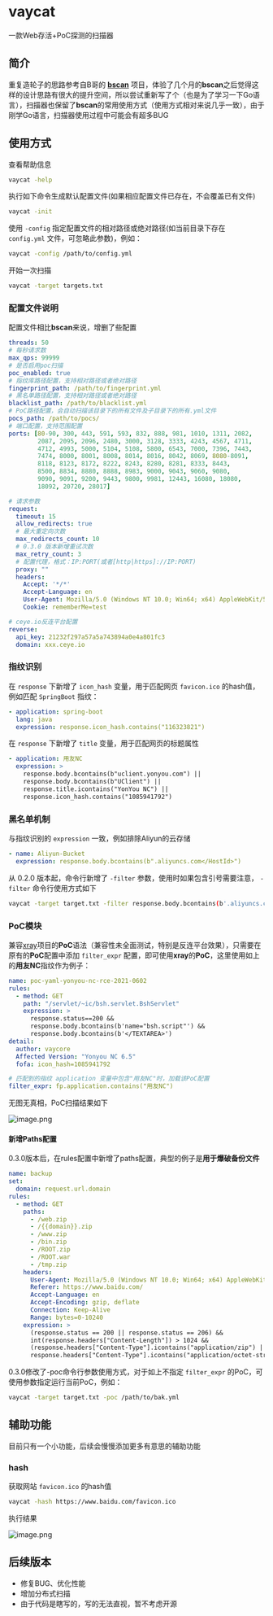 # vaycat

一款Web存活+PoC探测的扫描器

## 简介

重复造轮子的思路参考自B哥的 [**bscan**](https://github.com/broken5/bscan) 项目，体验了几个月的**bscan**之后觉得这样的设计思路有很大的提升空间，所以尝试重新写了个（也是为了学习一下Go语言），扫描器也保留了**bscan**的常用使用方式（使用方式相对来说几乎一致），由于刚学Go语言，扫描器使用过程中可能会有超多BUG

## 使用方式

查看帮助信息

```bash
vaycat -help
```

执行如下命令生成默认配置文件(如果相应配置文件已存在，不会覆盖已有文件)
```bash
vaycat -init
```
使用 `-config` 指定配置文件的相对路径或绝对路径(如当前目录下存在 `config.yml` 文件，可忽略此参数)，例如：
```bash
vaycat -config /path/to/config.yml
```
开始一次扫描
```bash
vaycat -target targets.txt
```
### 配置文件说明
配置文件相比**bscan**来说，增删了些配置
```yaml
threads: 50
# 每秒请求数
max_qps: 99999
# 是否启用poc扫描
poc_enabled: true
# 指纹库路径配置，支持相对路径或者绝对路径
fingerprint_path: /path/to/fingerprint.yml
# 黑名单路径配置，支持相对路径或者绝对路径
blacklist_path: /path/to/blacklist.yml
# PoC路径配置，会自动扫描该目录下的所有文件及子目录下的所有.yml文件
pocs_path: /path/to/pocs/
# 端口配置，支持范围配置
ports: [80-90, 300, 443, 591, 593, 832, 888, 981, 1010, 1311, 2082,
        2087, 2095, 2096, 2480, 3000, 3128, 3333, 4243, 4567, 4711,
        4712, 4993, 5000, 5104, 5108, 5800, 6543, 7000, 7396, 7443,
        7474, 8000, 8001, 8008, 8014, 8016, 8042, 8069, 8080-8091,
        8118, 8123, 8172, 8222, 8243, 8280, 8281, 8333, 8443,
        8500, 8834, 8880, 8888, 8983, 9000, 9043, 9060, 9080,
        9090, 9091, 9200, 9443, 9800, 9981, 12443, 16080, 18080,
        18092, 20720, 28017]

# 请求参数
request:
  timeout: 15
  allow_redirects: true
  # 最大重定向次数
  max_redirects_count: 10
  # 0.3.0 版本新增重试次数
  max_retry_count: 3
  # 配置代理，格式：IP:PORT(或者[http|https]://IP:PORT)
  proxy: ""
  headers:
    Accept: '*/*'
    Accept-Language: en
    User-Agent: Mozilla/5.0 (Windows NT 10.0; Win64; x64) AppleWebKit/537.36 (KHTML, like Gecko) Chrome/87.0.4280.66 Safari/537.36
    Cookie: rememberMe=test

# ceye.io反连平台配置
reverse:
  api_key: 21232f297a57a5a743894a0e4a801fc3
  domain: xxx.ceye.io
```
### 指纹识别
在 `response` 下新增了 `icon_hash` 变量，用于匹配网页 `favicon.ico` 的hash值，例如匹配 `SpringBoot` 指纹：
```yaml
- application: spring-boot
  lang: java
  expression: response.icon_hash.contains("116323821")
```
在 `response` 下新增了 `title` 变量，用于匹配网页的标题属性
```yaml
- application: 用友NC
  expression: >
    response.body.bcontains(b"uclient.yonyou.com") ||
    response.body.bcontains(b"UClient") ||
    response.title.icontains("YonYou NC") ||
    response.icon_hash.contains("1085941792")
```
### 黑名单机制
与指纹识别的 `expression` 一致，例如排除Aliyun的云存储
```yaml
- name: Aliyun-Bucket
  expression: response.body.bcontains(b".aliyuncs.com</HostId>")
```
从 0.2.0 版本起，命令行新增了 `-filter` 参数，使用时如果包含引号需要注意， `-filter` 命令行使用方式如下
```bash
vaycat -target target.txt -filter response.body.bcontains(b'.aliyuncs.com</HostId>')
```

### PoC模块
兼容[xray](https://github.com/chaitin/xray)项目的**PoC**语法（兼容性未全面测试，特别是反连平台效果），只需要在原有的**PoC**配置中添加 `filter_expr` 配置，即可使用**xray**的**PoC**，这里使用如上的**用友NC**指纹作为例子：
```yaml
name: poc-yaml-yonyou-nc-rce-2021-0602
rules:
  - method: GET
    path: "/servlet/~ic/bsh.servlet.BshServlet"
    expression: >
      response.status==200 &&
      response.body.bcontains(b'name="bsh.script"') &&
      response.body.bcontains(b'</TEXTAREA>')
detail:
  author: vaycore
  Affected Version: "Yonyou NC 6.5"
  fofa: icon_hash=1085941792

# 匹配到的指纹 application 变量中包含"用友NC"时，加载该PoC配置
filter_expr: fp.application.contains("用友NC")
```
无图无真相，PoC扫描结果如下

![image.png](https://cdn.nlark.com/yuque/0/2021/png/12501780/1625919672796-9d803819-9d00-4969-8dca-9dae34e47fa2.png#align=left&display=inline&height=299&margin=%5Bobject%20Object%5D&name=image.png&originHeight=398&originWidth=806&size=182515&status=done&style=stroke&width=605)

#### 新增Paths配置

0.3.0版本后，在rules配置中新增了paths配置，典型的例子是**用于爆破备份文件**

```yaml
name: backup
set:
  domain: request.url.domain
rules:
  - method: GET
    paths:
      - /web.zip
      - /{{domain}}.zip
      - /www.zip
      - /bin.zip
      - /ROOT.zip
      - /ROOT.war
      - /tmp.zip
    headers:
      User-Agent: Mozilla/5.0 (Windows NT 10.0; Win64; x64) AppleWebKit/537.36 (KHTML, like Gecko) Chrome/85.0.4183.121 Safari/537.36
      Referer: https://www.baidu.com/
      Accept-Language: en
      Accept-Encoding: gzip, deflate
      Connection: Keep-Alive
      Range: bytes=0-10240
    expression: >
      (response.status == 200 || response.status == 206) &&
      int(response.headers["Content-Length"]) > 1024 &&
      (response.headers["Content-Type"].icontains("application/zip") ||
      response.headers["Content-Type"].icontains("application/octet-stream"))

```

0.3.0修改了-poc命令行参数使用方式，对于如上不指定 `filter_expr` 的PoC，可使用参数指定运行当前PoC，例如：

```bash
vaycat -target target.txt -poc /path/to/bak.yml
```

## 辅助功能
目前只有一个小功能，后续会慢慢添加更多有意思的辅助功能
### hash
获取网站 `favicon.ico` 的hash值
```bash
vaycat -hash https://www.baidu.com/favicon.ico
```
执行结果

![image.png](https://cdn.nlark.com/yuque/0/2021/png/12501780/1625921208012-d329365f-0464-44d7-a59a-9e6a0e936768.png#align=left&display=inline&height=161&margin=%5Bobject%20Object%5D&name=image.png&originHeight=215&originWidth=634&size=52126&status=done&style=stroke&width=476)
## 后续版本

- 修复BUG、优化性能
- 增加分布式扫描
- 由于代码是瞎写的，写的无法直视，暂不考虑开源
